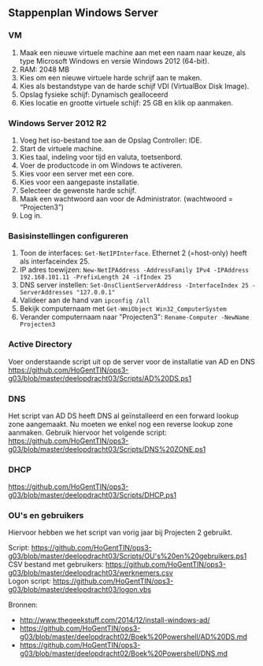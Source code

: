 ## Stappenplan Windows Server

### VM

1.	Maak een nieuwe virtuele machine aan met een naam naar keuze, als type Microsoft Windows en versie Windows 2012 (64-bit).
2.	RAM: 2048 MB
3.	Kies om een nieuwe virtuele harde schrijf aan te maken.
4.	Kies als bestandstype van de harde schijf VDI (VirtualBox Disk Image).
5.	Opslag fysieke schijf: Dynamisch gealloceerd
6.	Kies locatie en grootte virtuele schijf: 25 GB en klik op aanmaken.

### Windows Server 2012 R2

1.	Voeg het iso-bestand toe aan de Opslag Controller: IDE.
2.	Start de virtuele machine.
3.	Kies taal, indeling voor tijd en valuta, toetsenbord.
4.	Voer de productcode in om Windows te activeren.
5.	Kies voor een server met een core.
6.	Kies voor een aangepaste installatie.
7.	Selecteer de gewenste harde schijf.
8.	Maak een wachtwoord aan voor de Administrator. (wachtwoord = “Projecten3”)
9.	Log in.

### Basisinstellingen configureren

1. Toon de interfaces: `Get-NetIPInterface`. Ethernet 2 (=host-only) heeft als interfaceindex 25.
2. IP adres toewijzen: `New-NetIPAddress -AddressFamily IPv4 -IPAddress 192.168.101.11 -PrefixLength 24 -ifIndex 25`
3. DNS server instellen: `Set-DnsClientServerAddress -InterfaceIndex 25 -ServerAddresses "127.0.0.1"`
4. Valideer aan de hand van `ipconfig /all`
5. Bekijk computernaam met `Get-WmiObject Win32_ComputerSystem`
6. Verander computernaam naar "Projecten3": `Rename-Computer -NewName Projecten3`


### Active Directory

Voer onderstaande script uit op de server voor de installatie van AD en DNS <br/>
https://github.com/HoGentTIN/ops3-g03/blob/master/deelopdracht03/Scripts/AD%20DS.ps1

### DNS 
 
Het script van AD DS heeft DNS al geïnstalleerd en een forward lookup zone aangemaakt. Nu moeten we enkel nog een reverse lookup zone aanmaken. Gebruik hiervoor het volgende script: <br/>
https://github.com/HoGentTIN/ops3-g03/blob/master/deelopdracht03/Scripts/DNS%20ZONE.ps1

### DHCP

https://github.com/HoGentTIN/ops3-g03/blob/master/deelopdracht03/Scripts/DHCP.ps1

### OU's en gebruikers

Hiervoor hebben we het script van vorig jaar bij Projecten 2 gebruikt.

Script: https://github.com/HoGentTIN/ops3-g03/blob/master/deelopdracht03/Scripts/OU's%20en%20gebruikers.ps1 <br/>
CSV bestand met gebruikers: https://github.com/HoGentTIN/ops3-g03/blob/master/deelopdracht03/werknemers.csv <br/>
Logon script: https://github.com/HoGentTIN/ops3-g03/blob/master/deelopdracht03/logon.vbs





Bronnen: 

* http://www.thegeekstuff.com/2014/12/install-windows-ad/
* https://github.com/HoGentTIN/ops3-g03/blob/master/deelopdracht02/Boek%20Powershell/AD%20DS.md
* https://github.com/HoGentTIN/ops3-g03/blob/master/deelopdracht02/Boek%20Powershell/DNS.md





